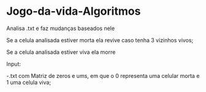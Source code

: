 # Jogo-da-vida-Algoritmos

Analisa .txt e faz mudanças baseados nele 

Se a celula analisada estiver morta ela revive caso tenha 3 vizinhos vivos;

Se a celula analisada estiver viva ela morre 

Input:

-.txt com Matriz de zeros e ums, em que o 0 representa uma celular morta e 1 uma celula viva;
